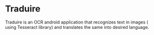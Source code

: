 Traduire
========

Traduire is an OCR android application that recognizes text in images ( using Tesseract library) and translates the same into desired language.
